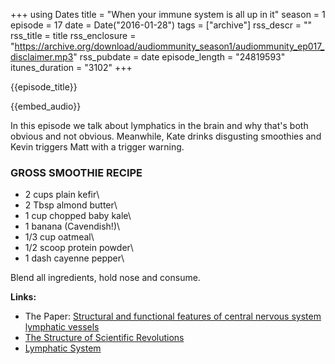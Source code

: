 +++
using Dates
title = "When your immune system is all up in it"
season = 1
episode = 17
date = Date("2016-01-28")
tags = ["archive"]
rss_descr = ""
rss_title = title
rss_enclosure = "https://archive.org/download/audiommunity_season1/audiommunity_ep017_disclaimer.mp3"
rss_pubdate = date
episode_length = "24819593"
itunes_duration = "3102"
+++

{{episode_title}}

{{embed_audio}}

In this episode we talk about lymphatics in the brain and why that's both obvious and not obvious. Meanwhile, Kate drinks disgusting smoothies and Kevin triggers Matt with a trigger warning.

### **GROSS SMOOTHIE RECIPE**

- 2 cups plain kefir\
- 2 Tbsp almond butter\
- 1 cup chopped baby kale\
- 1 banana (Cavendish!)\
- 1/3 cup oatmeal\
- 1/2 scoop protein powder\
- 1 dash cayenne pepper\

Blend all ingredients, hold nose and consume.

**Links:**

- The Paper: [Structural and functional features of central nervous system lymphatic vessels](http://www.nature.com/nature/journal/v523/n7560/full/nature14432.html)
- [The Structure of Scientific Revolutions](https://en.wikipedia.org/wiki/The_Structure_of_Scientific_Revolutions)
- [Lymphatic System](https://en.wikipedia.org/wiki/Lymphatic_system)
